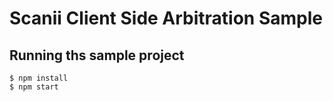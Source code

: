 # Scanii Client Side Arbitration Sample

## Running ths sample project
```
$ npm install 
$ npm start
```
